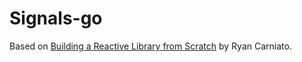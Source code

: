 # Signals-go

Based on [Building a Reactive Library from Scratch](https://dev.to/ryansolid/building-a-reactive-library-from-scratch-1i0p) by Ryan Carniato.
